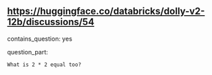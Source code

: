 ## https://huggingface.co/databricks/dolly-v2-12b/discussions/54

contains_question: yes

question_part: 

```
What is 2 * 2 equal too?
```